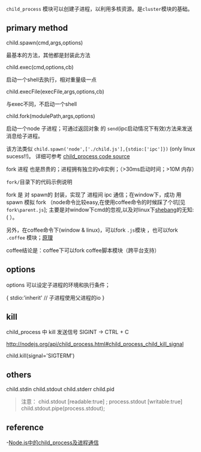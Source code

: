 

`child_process` 模块可以创建子进程，以利用多核资源。是`cluster`模块的基础。


primary method
----


child.spawn(cmd,args,options)

  最基本的方法，其他都是封装此方法


child.exec(cmd,options,cb)

  启动一个shell去执行，相对重量级一点

child.execFile(execFile,args,options,cb)

  与exec不同，不启动一个shell


child.fork(modulePath,args,options)

  启动一个node 子进程；可通过返回对象 的 `send`(ipc启动情况下有效)方法来发送消息给子进程。

  该方法类似 `child.spawn('node',['./child.js'],{stdio:['ipc']})` (only linux sucess!!)。
  详细可参考 [child_process code source](https://github.com/joyent/node/blob/master/lib/child_process.js)

  fork 进程 也是昂贵的；进程拥有独立的v8实例；（>30ms启动时间；>10M 内存）


`fork/`目录下的代码示例说明

  fork 是 对 spawn的 封装，实现了 进程间 ipc 通信；在window下，成功 用spawn 模拟 fork
  （node命令比较easy,在使用coffee命令的时候踩了个坑[见 `fork\parent.js`];
  主要是对window下cmd的忽视,以及对linux下[shebang](http://zh.wikipedia.org/wiki/Shebang)的无知:( ）。

  另外，在coffee命令下(window & linux)，可以fork  `.js`模块 ，也可以fork `.coffee` 模块；[原理](https://github.com/jashkenas/coffeescript/blob/0a82ac7d696e43b88cd47b666f1b3975523b4892/src/register.coffee)

  coffee结论是：coffee下可以fork coffee脚本模块（跨平台支持）




options
----

options 可以设定子进程的环境和执行条件；

{
	stdio:'inherit' // 子进程使用父进程的io
}



kill
----

child_process 中 kill 发送信号
SIGINT -> CTRL + C

http://nodejs.org/api/child_process.html#child_process_child_kill_signal



child.kill(signal='SIGTERM')




others
----

child.stdin
child.stdout
child.stderr
child.pid


>注意：
chid.stdout  [readable:true] ; process.stdout [writable:true]
child.stdout.pipe(process.stdout);


reference
----

 -[Node.js中的child_process及进程通信](https://www.byvoid.com/zhs/blog/node-child-process-ipc)